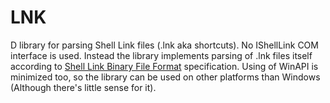 # LNK

D library for parsing Shell Link files (.lnk aka shortcuts). 
No IShellLink COM interface is used. Instead the library implements parsing of 
.lnk files itself according to [Shell Link Binary File Format](https://msdn.microsoft.com/en-us/library/dd871305.aspx) specification.
Using of WinAPI is minimized too, so the library can be used on other platforms than Windows (Although there's little sense for it).